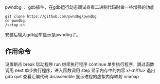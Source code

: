 pwndbg ： 
gdb插件，在gdb运行动态调试查看二进制代码时做一些增强的功能
```
git clone https://github.com/pwndbg/pwndbg
cd pwndbg.
/setup.sh
```
安装后输入gdb回车显示是pwndbg了。

## **作用命令**
设置断点 break
启动程序 run
继续执行程序 continue
单步执行程序，跳过函数调用 next
单步执行程序，进入函数调用 step
显示内存中的内容 x/<n/f/u>
退出gdb quit
查看汇编代码 disassemble
显示进程的虚拟内存映射 vmmap